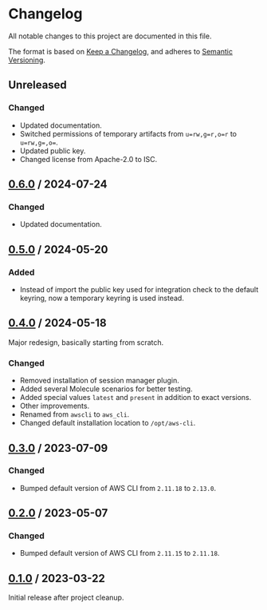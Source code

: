# Changelog

All notable changes to this project are documented in this file.

The format is based on [Keep a Changelog](https://keepachangelog.com/en/1.1.0),
and adheres to [Semantic Versioning](https://semver.org/spec/v2.0.0).

## Unreleased

### Changed

- Updated documentation.
- Switched permissions of temporary artifacts from `u=rw,g=r,o=r` to
  `u=rw,g=,o=`.
- Updated public key.
- Changed license from Apache-2.0 to ISC.

## [0.6.0](https://github.com/trallnag/ansible-role-aws-cli/compare/v0.5.0...v0.6.0) / 2024-07-24

### Changed

- Updated documentation.

## [0.5.0](https://github.com/trallnag/ansible-role-aws-cli/compare/v0.4.0...v0.5.0) / 2024-05-20

### Added

- Instead of import the public key used for integration check to the default
  keyring, now a temporary keyring is used instead.

## [0.4.0](https://github.com/trallnag/ansible-role-aws-cli/compare/v0.3.0...v0.4.0) / 2024-05-18

Major redesign, basically starting from scratch.

### Changed

- Removed installation of session manager plugin.
- Added several Molecule scenarios for better testing.
- Added special values `latest` and `present` in addition to exact versions.
- Other improvements.
- Renamed from `awscli` to `aws_cli`.
- Changed default installation location to `/opt/aws-cli`.

## [0.3.0](https://github.com/trallnag/ansible-role-aws-cli/compare/v0.2.0...v0.3.0) / 2023-07-09

### Changed

- Bumped default version of AWS CLI from `2.11.18` to `2.13.0`.

## [0.2.0](https://github.com/trallnag/ansible-role-aws-cli/compare/v0.1.0...v0.2.0) / 2023-05-07

### Changed

- Bumped default version of AWS CLI from `2.11.15` to `2.11.18`.

## [0.1.0](https://github.com/trallnag/ansible-role-aws-cli/compare/0f0c4a8a6659cf59e205e9993b2b237bebce7005...v0.1.0) / 2023-03-22

Initial release after project cleanup.
